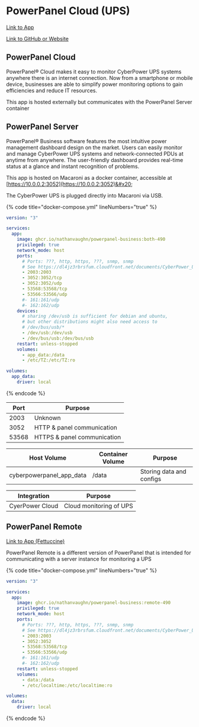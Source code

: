 # PowerPanel Cloud (UPS)

[Link to App](https://powerpanel.cyberpower.com/login)

[Link to GitHub or Website](https://www.cyberpowersystems.com/product/software/power-panel-business/powerpanel-business-windows/)

## PowerPanel Cloud

PowerPanel® Cloud makes it easy to monitor CyberPower UPS systems anywhere there is an internet connection. Now from a smartphone or mobile device, businesses are able to simplify power monitoring options to gain efficiencies and reduce IT resources.

This app is hosted externally but communicates with the PowerPanel Server container

## PowerPanel Server

PowerPanel® Business software features the most intuitive power management dashboard design on the market. Users can easily monitor and manage CyberPower UPS systems and network-connected PDUs at anytime from anywhere. The user-friendly dashboard provides real-time status at a glance and instant recognition of problems.

This app is hosted on Macaroni as a docker container, accessible at [https://10.0.0.2:3052](https://10.0.0.2:3052)&#x20;

The CyberPower UPS is plugged directly into Macaroni via USB.

{% code title="docker-compose.yml" lineNumbers="true" %}
```yaml
version: "3"

services:
  app:
    image: ghcr.io/nathanvaughn/powerpanel-business:both-490
    privileged: true
    network_mode: host
    ports:
      # Ports: ???, http, https, ???, snmp, snmp
      # See https://dl4jz3rbrsfum.cloudfront.net/documents/CyberPower_UM_PowerPanel-Business-486.pdf
      - 2003:2003
      - 3052:3052/tcp
      - 3052:3052/udp
      - 53568:53568/tcp
      - 53566:53566/udp
      #- 161:161/udp
      #- 162:162/udp
    devices:
      # sharing /dev/usb is sufficient for debian and ubuntu,
      # but other distributions might also need access to
      # /dev/bus/usb/*
      - /dev/usb:/dev/usb
      - /dev/bus/usb:/dev/bus/usb
    restart: unless-stopped
    volumes:
      - app_data:/data
      - /etc/TZ:/etc/TZ:ro

volumes:
  app_data:
    driver: local
```
{% endcode %}

| Port  | Purpose                      |
| ----- | ---------------------------- |
| 2003  | Unknown                      |
| 3052  | HTTP & panel communication   |
| 53568 | HTTPS & panel communication  |

| Host Volume                | Container Volume | Purpose                  |
| -------------------------- | ---------------- | ------------------------ |
| cyberpowerpanel\_app\_data | /data            | Storing data and configs |

| Integration     | Purpose                 |
| --------------- | ----------------------- |
| CyerPower Cloud | Cloud monitoring of UPS |

## PowerPanel Remote

[Link to App (Fettuccine)](https://fettuccine.agg.local:3052)

PowerPanel Remote is a different version of PowerPanel that is intended for communicating with a server instance for monitoring a UPS

{% code title="docker-compose.yml" lineNumbers="true" %}
```yaml
version: "3"

services:
  app:
    image: ghcr.io/nathanvaughn/powerpanel-business:remote-490
    privileged: true
    network_mode: host
    ports:
      # Ports: ???, http, https, ???, snmp, snmp
      # See https://dl4jz3rbrsfum.cloudfront.net/documents/CyberPower_UM_PowerPanel-Business-486.pdf
      - 2003:2003
      - 3052:3052
      - 53568:53568/tcp
      - 53566:53566/udp
      #- 161:161/udp
      #- 162:162/udp
    restart: unless-stopped
    volumes:
      - data:/data
      - /etc/localtime:/etc/localtime:ro

volumes:
  data:
    driver: local
```
{% endcode %}

